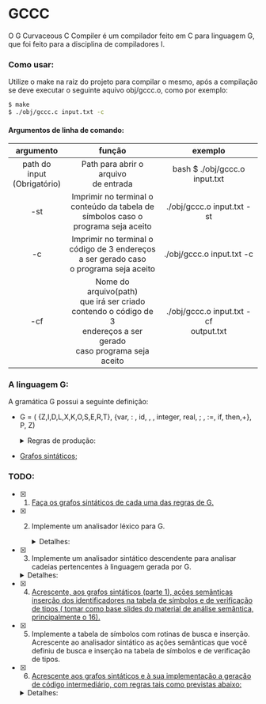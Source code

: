 #  GCCC

O G Curvaceous C Compiler é um compilador feito em C para linguagem G, que foi feito para a disciplina de compiladores I.

### Como usar:

Utilize o make na raiz do projeto para compilar o mesmo, após a compilação se deve executar o seguinte aquivo obj/gccc.o, como por exemplo:

```bash
$ make
$ ./obj/gccc.c input.txt -c
```

#### Argumentos de linha de comando:

|           argumento            |                            função                            |                 exemplo                  |
| :----------------------------: | :----------------------------------------------------------: | :--------------------------------------: |
| path do input<br>(Obrigatório) |           Path para abrir o arquivo<br>de entrada            |      bash $ ./obj/gccc.o input.txt       |
|              -st               | Imprimir no terminal o<br>conteúdo da tabela de<br>símbolos caso o<br>programa seja aceito |        ./obj/gccc.o input.txt -st        |
|               -c               | Imprimir no terminal o<br>código de 3 endereços<br>a ser gerado caso<br>o programa seja aceito |        ./obj/gccc.o input.txt -c         |
|              -cf               | Nome do arquivo(path)<br>que irá ser criado<br>contendo o código de 3<br>endereços a ser gerado<br>caso programa seja aceito | ./obj/gccc.o input.txt -cf<br>output.txt |

### A linguagem G:

A gramática G possui a seguinte definição:

* G = ( {Z,I,D,L,X,K,O,S,E,R,T}, {var, : , id, , , integer, real, ; , :=, if, then,+}, P, Z)

  <details>
      <summary>Regras de produção:</summary>
      <p>
      	<ul>
              <li>Z → I S</li>
              <li>I → var D</li>
              <li>D → L : K O</li>
              <li>L → id X</li>
              <li>X → , L</li>
              <li>X → ε</li>
              <li>K → integer</li>
              <li>K → real</li>
              <li>O → ; D</li>
              <li>O →ε</li>
              <li>S → id := E</li>
              <li>S → if E then S</li>
              <li>E → T R</li>
              <li>R → + T R</li>
              <li>R → ε</li>
              <li>T → id</li>
  		<ul>
      </p>
  </details>
  
* [Grafos sintáticos;](grafosSintaticos_f.md)

###  TODO:

- [x] 1. [Faça os grafos sintáticos de cada uma das regras de G.](grafosSintaticos.md) 

- [x] 2. Implemente um analisador léxico para G.

     <details>
         <summary>Detalhes:</summary>
         <p>
             Entrada: arquivo texto, contento uma sequência de código
     		escrito na linguagem G.
         </p>
         <p>
       		Saída: lista de tokens de G ou erro léxico. 
         </p>
     </details>

- [x] 3.  Implemente um analisador sintático descendente para analisar cadeias pertencentes à linguagem gerada por G.

     <details>
         <summary>Detalhes:</summary>
         <p>
             Utilize a lista de tokens gerada pelo analisador léxico construído
             na parte 2.
         </p>
         <p>
             Entrada: arquivo texto, contento uma sequência de código
             escrito na linguagem G.
             Saída: cadeia sintaticamente correta ou erro sintático (se erro,
             imprimir qual erro).
         </p>
     </details>

- [x] 4. [Acrescente, aos grafos sintáticos (parte 1), ações semânticas inserção dos identificadores na tabela de símbolos e de verificação de tipos ( tomar como base slides do material de análise semântica, principalmente o 16).](grafosSintaticos_sr.md)

- [x] 5.  Implemente a tabela de símbolos com rotinas de busca e inserção. Acrescente ao analisador sintático as ações semânticas que você definiu de busca e inserção na tabela de símbolos e de verificação de tipos.

- [x] 6.  [Acrescente aos grafos sintáticos e à sua implementação a geração de código intermediário, com regras tais como previstas abaixo:](grafosSintaticos_cg.md)

     <details>
         <summary>Detalhes:</summary>
         <p>
             S → id := {E.esq = id.lexval} E {gera(‘:=‘, E.dir, ́ ́, E.esq)}<br/>
     		E → T {R.esq = T.dir} R {E.dir = R.dir}<br/>
     		R → + T {R<sub>1</sub>.esq = T.dir } R<sub>1</sub>{R.dir :=geratemp; gera(‘+’, R.esq, R<sub>1</sub>.dir, R.dir)}<br/>
     		R → ε {R.dir = R.esq}<br/>
     		T → id {T.dir = id.lexval}<br/>
     		S → if E then {S<sub>1</sub>.quad := prox; prox := prox+1} S<sub>1</sub>
     {remenda(S<sub>1</sub>.quad, JF, E.dir, prox, ‘ ‘)}
         </p>
         <p>
             Ps: O índice (<sub>1</sub>) serve apenas para diferenciar qual não terminal está sendo referido nas regras das ações semânticas. Na sintaxe, são os mesmos elementos. Exemplo:Na regra: R → + T R<sub>1</sub> a, os dois Rs são o mesmo.
         </p>
         <p>
             <table>
             	<thead>
                 	<th>Exemplo de entrada</th>
                     <th>Saída produzida</th>
                 </thead>
                 <tbody>
                     <tr>
                         <td>
                             <p>
                             	var<br/>
      								a, b, c: integer;<br/>
      								d:real<br/>
     								if a+b then a:=c<br/>
                             </p>
                         </td>
                         <td>
                             <p>
                                 1: [+ a b t1]<br/>
                                 2: [JF t1 4 -]<br/>
                                 3: [:= a c -]<br/>
                                 4: [ ... ] <br/>
                             </p>
                         </td>
                     </tr>
                 </tbody>
         	</table>
         </p>
     </details>

